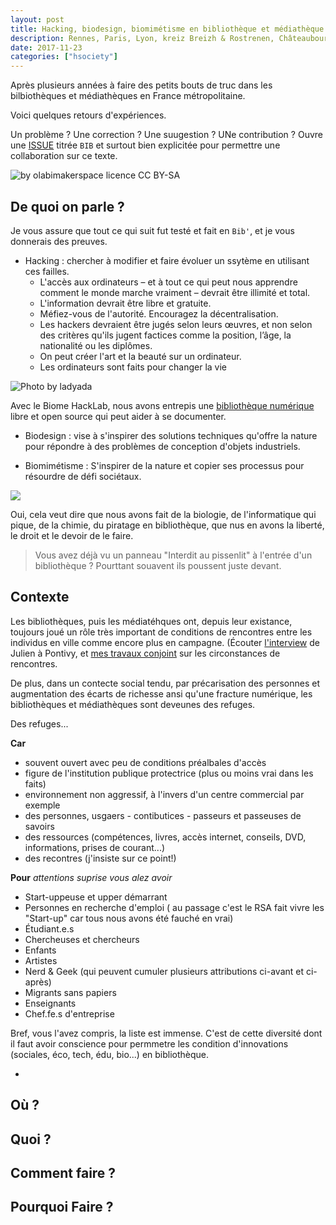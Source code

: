 ```yaml
---
layout: post
title: Hacking, biodesign, biomimétisme en bibliothèque et médiathèque
description: Rennes, Paris, Lyon, kreiz Breizh & Rostrenen, Châteaubourg,
date: 2017-11-23
categories: ["hsociety"]
---
```

Après plusieurs années à faire des petits bouts de truc dans les bilbiothèques et médiathèques en France métropolitaine.

Voici quelques retours d'expériences.

Un problème ? Une correction ? Une suugestion ? UNe contribution ? Ouvre une [ISSUE](https://github.com/XavCC/xavcc.github.io/issues) titrée `BIB` et surtout bien explicitée pour permettre une collaboration sur ce texte. 

![](https://farm8.staticflickr.com/7750/27098815643_cb2e2b3614_c.jpg "by olabimakerspace licence CC BY-SA")

## De quoi on parle ?

Je vous assure que tout ce qui suit fut testé et fait en `Bib'`, et je vous donnerais des preuves. 

+ Hacking : chercher à modifier et faire évoluer un ssytème en utilisant ces failles.
  + L'accès aux ordinateurs – et à tout ce qui peut nous apprendre comment le monde marche vraiment – devrait être illimité et total.
  + L'information devrait être libre et gratuite.
  + Méfiez-vous de l'autorité. Encouragez la décentralisation.
  + Les hackers devraient être jugés selon leurs œuvres, et non selon des critères qu'ils jugent factices comme la position, l’âge, la nationalité ou les diplômes.
  + On peut créer l'art et la beauté sur un ordinateur.
  + Les ordinateurs sont faits pour changer la vie
 
 ![](https://farm4.staticflickr.com/3347/3318289854_a80e2ea6e4_b.jpg "Photo by ladyada")
  
Avec le Biome HackLab, nous avons entrepis une [bibliothèque numérique](https://lebiome.github.io/#LeBiome/library) libre et open source qui peut aider à se documenter.
  
+ Biodesign : vise à s'inspirer des solutions techniques qu'offre la nature pour répondre à des problèmes de conception d'objets industriels.

+ Biomimétisme : S'inspirer de la nature et copier ses processus pour résourdre de défi sociétaux.

![](https://framapic.org/JlHFepx7Dyqi/swAipxryxWXV)

Oui, cela veut dire que nous avons fait de la biologie, de l'informatique qui pique, de la chimie, du piratage en bibliothèque, que nus en avons la liberté, le droit et le devoir de le faire. 

> Vous avez déjà vu un panneau "Interdit au pissenlit" à l'entrée d'un bibliothèque ? Pourttant souavent ils poussent juste devant.

## Contexte

Les bibliothèques, puis les médiatéhques ont, depuis leur existance, toujours joué un rôle très important de conditions de rencontres entre les individus en ville comme encore plus en campagne. (Écouter [l'interview](https://soundcloud.com/xavier-coadic/sounds-from-mardi-morning-2) de Julien à Pontivy, et [mes travaux conjoint](http://movilab.org/index.php?title=Etapes_vers_une_conception_politique_du_tiers-lieu/En_cours) sur les circonstances de rencontres.

De plus, dans un contecte social tendu, par précarisation des personnes et augmentation des écarts de richesse ansi qu'une fracture numérique, les bibliothèques et médiathèques sont deveunes des refuges.

Des refuges...

**Car**
- souvent ouvert avec peu de conditions préalbales d'accès
- figure de l'institution publique protectrice (plus ou moins vrai dans les faits)
- environnement non aggressif, à l'invers d'un centre commercial par exemple
- des personnes, usgaers - contibutices - passeurs et passeuses de savoirs
- des ressources (compétences, livres, accès internet, conseils, DVD, informations, prises de courant...)
- des recontres (j'insiste sur ce point!)

**Pour**
_attentions suprise vous alez avoir_
+ Start-uppeuse et upper démarrant
+ Personnes en recherche d'emploi ( au passage c'est le RSA fait vivre les "Start-up" car tous nous avons été fauché en vrai)
+ Étudiant.e.s
+ Chercheuses et chercheurs
+ Enfants
+ Artistes
+ Nerd & Geek (qui peuvent cumuler plusieurs attributions ci-avant et ci-après)
+ Migrants sans papiers
+ Enseignants
+ Chef.fe.s d'entreprise

Bref, vous l'avez compris, la liste est immense. C'est de cette diversité dont il faut avoir conscience pour permmetre les condition d'innovations (sociales, éco, tech, édu, bio...) en bibliothèque. 

+ 

## Où ?

## Quoi ?

## Comment faire ?

## Pourquoi Faire ?
